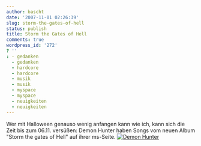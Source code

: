 ```yaml
---
author: bascht
date: '2007-11-01 02:26:39'
slug: storm-the-gates-of-hell
status: publish
title: Storm the Gates of Hell
comments: true
wordpress_id: '272'
? ''
: - gedanken
  - gedanken
  - hardcore
  - hardcore
  - musik
  - musik
  - myspace
  - myspace
  - neuigkeiten
  - neuigkeiten
---
```


Wer mit Halloween genauso wenig anfangen kann wie ich, kann sich
die Zeit bis zum 06.11. versüßen: Demon Hunter haben Songs vom
neuen Album "Storm the gates of Hell" auf ihrer ms-Seite.
[![Demon Hunter](http://www.bascht.com/uploads/2007/11/dh_storm_468x60.gif)](http://myspace.com/demonhunter)


